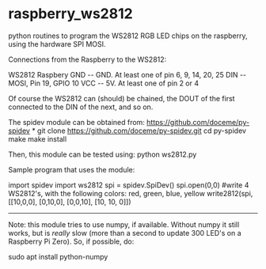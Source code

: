 # raspberry_ws2812
python routines to program the WS2812 RGB LED chips on the raspberry,
using the hardware SPI MOSI.


Connections from the Raspberry to the WS2812:

WS2812     Raspbery
GND   --   GND. At least one of pin 6, 9, 14, 20, 25
DIN   --   MOSI, Pin 19, GPIO 10
VCC   --   5V. At least one of pin 2 or 4

Of course the WS2812 can (should) be chained, the DOUT of the first
connected to the DIN of the next, and so on.

The spidev module can be obtained from:
https://github.com/doceme/py-spidev
*
git clone https://github.com/doceme/py-spidev.git
cd py-spidev
make
make install


Then, this module can be tested using:
python ws2812.py

Sample program that uses the module:

import spidev
import ws2812
spi = spidev.SpiDev()
spi.open(0,0)
#write 4 WS2812's, with the following colors: red, green, blue, yellow
write2812(spi, [[10,0,0], [0,10,0], [0,0,10], [10, 10, 0]])

    
************
Note: this module tries to use numpy, if available.
Without numpy it still works, but is *really* slow (more than a second
to update 300 LED's on a Raspberry Pi Zero).
So, if possible, do:

sudo apt install python-numpy